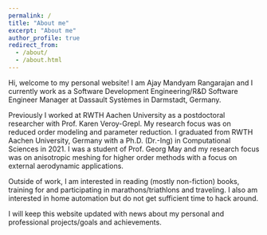 ```yaml
---
permalink: /
title: "About me"
excerpt: "About me"
author_profile: true
redirect_from: 
  - /about/
  - /about.html
---
```

Hi, welcome to my personal website! I am Ajay Mandyam Rangarajan and I currently work as a Software Development Engineering/R&D Software Engineer Manager at Dassault Systèmes in Darmstadt, Germany. 

Previously I worked at RWTH Aachen University as a postdoctoral researcher with Prof. Karen Veroy-Grepl. My research focus was on reduced order modeling and parameter reduction. I graduated from RWTH Aachen University, Germany with a Ph.D. (Dr.-Ing) in Computational Sciences in 2021. I was a student of Prof. Georg May and my research focus was on anisotropic meshing for higher order methods with a focus on external aerodynamic applications. 

Outside of work, I am interested in reading (mostly non-fiction) books, training for and participating in marathons/triathlons and traveling. I also am interested in home automation but do not get sufficient time to hack around. 

I will keep this website updated with news about my personal and professional projects/goals and achievements.